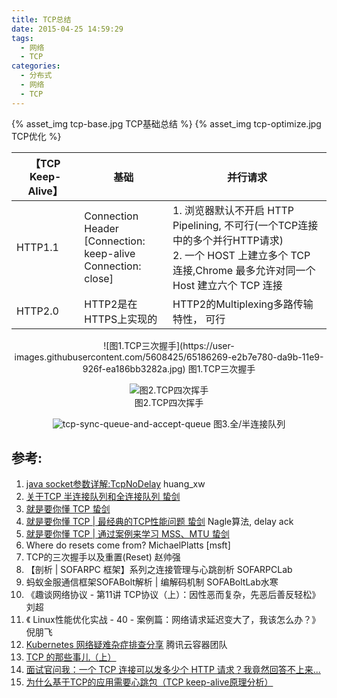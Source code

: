 ```yaml
---
title: TCP总结
date: 2015-04-25 14:59:29
tags: 
  - 网络
  - TCP
categories: 
  - 分布式
  - 网络
  - TCP   
---
```


{% asset_img  tcp-base.jpg  TCP基础总结 %}
{% asset_img  tcp-optimize.jpg  TCP优化 %}

<!-- more -->

【TCP Keep-Alive】 |  基础  |  并行请求
-|-|-
HTTP1.1|Connection  Header <br>[Connection: keep-alive<br>Connection: close] | 1. 浏览器默认不开启 HTTP Pipelining, 不可行(一个TCP连接中的多个并行HTTP请求) <br> 2. 一个 HOST 上建立多个 TCP 连接,Chrome 最多允许对同一个 Host 建立六个 TCP 连接
HTTP2.0| HTTP2是在HTTPS上实现的 |  HTTP2的Multiplexing多路传输特性， 可行


	

<div style="text-align: center;">
![图1.TCP三次握手](https://user-images.githubusercontent.com/5608425/65186269-e2b7e780-da9b-11e9-926f-ea186bb3282a.jpg)   
图1.TCP三次握手

![图2.TCP四次挥手](https://user-images.githubusercontent.com/5608425/65186267-e21f5100-da9b-11e9-9f92-3fcab8f30679.jpg)   
图2.TCP四次挥手

![tcp-sync-queue-and-accept-queue](https://user-images.githubusercontent.com/5608425/65186270-e3507e00-da9b-11e9-8419-bab1f09e35eb.jpg)  图3.全/半连接队列
</div>

## 参考:

1. [java socket参数详解:TcpNoDelay](https://blog.csdn.net/huang_xw/article/details/7340241) huang_xw  
2. [关于TCP 半连接队列和全连接队列 蛰剑](http://jm.taobao.org/2017/05/25/525-1/)
3. [就是要你懂 TCP 蛰剑](http://jm.taobao.org/2017/06/08/20170608/) 
4. [就是要你懂 TCP | 最经典的TCP性能问题 蛰剑](http://jm.taobao.org/2017/06/01/20170601/)  Nagle算法, delay ack
5. [就是要你懂 TCP | 通过案例来学习 MSS、MTU 蛰剑](http://jm.taobao.org/2017/07/27/20170727/)
6. Where do resets come from? MichaelPlatts [msft]
7. TCP的三次握手以及重置(Reset) 赵帅强
8. 【剖析 | SOFARPC 框架】系列之连接管理与心跳剖析 SOFARPCLab
9. 蚂蚁金服通信框架SOFABolt解析 | 编解码机制 SOFABoltLab水寒
10. 《趣谈网络协议 - 第11讲 TCP协议（上）：因性恶而复杂，先恶后善反轻松》  刘超
11. 《 Linux性能优化实战 - 40 - 案例篇：网络请求延迟变大了，我该怎么办？》 倪朋飞
12. [Kubernetes 网络疑难杂症排查分享](https://tencentcloudcontainerteam.github.io/2019/08/12/troubleshooting-with-kubernetes-network/)   腾讯云容器团队
13. [TCP 的那些事儿（上）](https://coolshell.cn/articles/11564.html)
14. [面试官问我：一个 TCP 连接可以发多少个 HTTP 请求？我竟然回答不上来...](https://mp.weixin.qq.com/s?__biz=MzUyOTk5NDQwOA==&mid=2247486314&idx=2&sn=2bd0223856ce7c7cdc3114f55090fd2d&chksm=fa59ccadcd2e45bb3230029cdece65eeeca9446c4671b99f6627e5c237b44272d608cb0d2c7f&scene=0&xtrack=1#rd)
15. [为什么基于TCP的应用需要心跳包（TCP keep-alive原理分析）](http://hengyunabc.github.io/why-we-need-heartbeat/)

